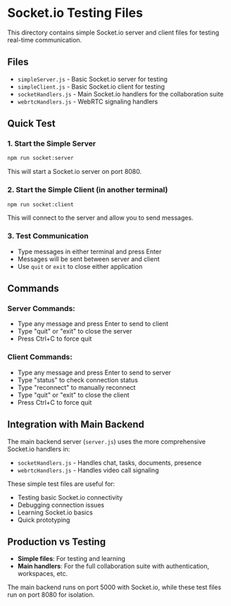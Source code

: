 # Socket.io Testing Files

This directory contains simple Socket.io server and client files for testing real-time communication.

## Files

- `simpleServer.js` - Basic Socket.io server for testing
- `simpleClient.js` - Basic Socket.io client for testing
- `socketHandlers.js` - Main Socket.io handlers for the collaboration suite
- `webrtcHandlers.js` - WebRTC signaling handlers

## Quick Test

### 1. Start the Simple Server
```bash
npm run socket:server
```
This will start a Socket.io server on port 8080.

### 2. Start the Simple Client (in another terminal)
```bash
npm run socket:client
```
This will connect to the server and allow you to send messages.

### 3. Test Communication
- Type messages in either terminal and press Enter
- Messages will be sent between server and client
- Use `quit` or `exit` to close either application

## Commands

### Server Commands:
- Type any message and press Enter to send to client
- Type "quit" or "exit" to close the server
- Press Ctrl+C to force quit

### Client Commands:
- Type any message and press Enter to send to server
- Type "status" to check connection status
- Type "reconnect" to manually reconnect
- Type "quit" or "exit" to close the client
- Press Ctrl+C to force quit

## Integration with Main Backend

The main backend server (`server.js`) uses the more comprehensive Socket.io handlers in:
- `socketHandlers.js` - Handles chat, tasks, documents, presence
- `webrtcHandlers.js` - Handles video call signaling

These simple test files are useful for:
- Testing basic Socket.io connectivity
- Debugging connection issues
- Learning Socket.io basics
- Quick prototyping

## Production vs Testing

- **Simple files**: For testing and learning
- **Main handlers**: For the full collaboration suite with authentication, workspaces, etc.

The main backend runs on port 5000 with Socket.io, while these test files run on port 8080 for isolation.
